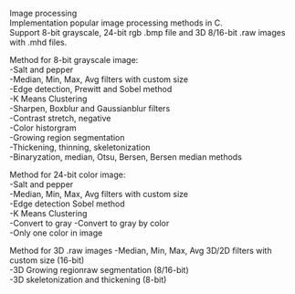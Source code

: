 Image processing  
Implementation popular image processing methods in C.  
Support 8-bit grayscale, 24-bit rgb .bmp file and 3D 8/16-bit .raw images with .mhd files.  

Method for 8-bit grayscale image:  
-Salt and pepper  
-Median, Min, Max, Avg filters with custom size  
-Edge detection, Prewitt and Sobel method  
-K Means Clustering  
-Sharpen, Boxblur and Gaussianblur filters  
-Contrast stretch, negative  
-Color historgram   
-Growing region segmentation  
-Thickening, thinning, skeletonization  
-Binaryzation, median, Otsu, Bersen, Bersen median methods  

Method for 24-bit color image:  
-Salt and pepper  
-Median, Min, Max, Avg filters with custom size  
-Edge detection Sobel method  
-K Means Clustering  
-Convert to gray 
-Convert to gray by color  
-Only one color in image  

Method for 3D .raw images
-Median, Min, Max, Avg 3D/2D filters with custom size (16-bit)  
-3D Growing regionraw segmentation (8/16-bit)  
-3D skeletonization and thickening (8-bit)  

